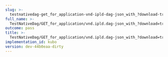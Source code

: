 ```yaml
---
slug: >-
  testnativedag-get_for_application-vnd-ipld-dag-json_with_?download-true_forces_content-disposition-_attachment
full_name: >-
  TestNativeDag/GET_for_application/vnd.ipld.dag-json_with_?download=true_forces_Content-Disposition:_attachment
outcome: pass
title: >-
  TestNativeDag/GET_for_application/vnd.ipld.dag-json_with_?download=true_forces_Content-Disposition:_attachment
implementation_id: kubo
version: dev-44b0eaa-dirty
---
```


